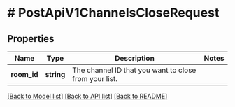 # # PostApiV1ChannelsCloseRequest

## Properties

Name | Type | Description | Notes
------------ | ------------- | ------------- | -------------
**room_id** | **string** | The channel ID that you want to close from your list. |

[[Back to Model list]](../../README.md#models) [[Back to API list]](../../README.md#endpoints) [[Back to README]](../../README.md)
